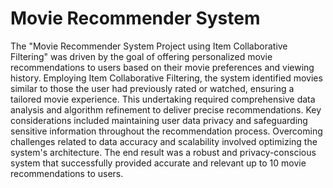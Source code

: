 # Movie Recommender System

The "Movie Recommender System Project using Item Collaborative Filtering" was driven by the goal of offering personalized movie recommendations to users based on their movie preferences and viewing history. Employing Item Collaborative Filtering, the system identified movies similar to those the user had previously rated or watched, ensuring a tailored movie experience. This undertaking required comprehensive data analysis and algorithm refinement to deliver precise recommendations. Key considerations included maintaining user data privacy and safeguarding sensitive information throughout the recommendation process. Overcoming challenges related to data accuracy and scalability involved optimizing the system's architecture. The end result was a robust and privacy-conscious system that successfully provided accurate and relevant up to 10 movie recommendations to users.
